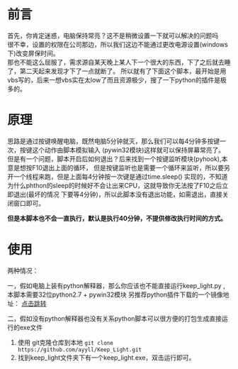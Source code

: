 # 前言 #
首先，你肯定迷惑，电脑保持常亮？这不是稍微设置一下就可以解决的问题吗 <br>
很不幸，设置的权限在公司那边，所以我们这边不能通过更改电源设置(windows下)改变屏保时间。<br>
那也不能这么屈服了，需求源自某天晚上某人下一个很大的东西，下了之后就去睡了，第二天起来发现才下了一点就断了。
所以就有了下面这个脚本，最开始是用vbs写的，后来一想vbs实在太low了而且资源极少，搜了一下python的插件是极多的。

# 原理 #
思路是通过按键唤醒电脑，既然电脑5分钟就灭，那么我们可以每4分钟多按键一次，按键这个动作由脚本模拟输入
(pywin32模块)这样就可以保持屏幕常亮了。<br>
但是有一个问题，脚本开启后如何退出？后来找到一个按键监听模块(pyhook),本意是想按F10退出上面的循环，
但是按键监听也是需要一个循环来监听，所以要另开一个线程来跑，但是上面每4分钟按一次键是通过time.sleep()
实现的，不知道为什么phthon的sleep的时候好不会让出来CPU，这就导致你无法按了F10之后立即退出(最坏的情况
下要等4分钟)，所以此脚本没有退出功能，如需退出，直接关闭窗口即可。

**但是本脚本也不会一直执行，默认是执行40分钟，不提供修改执行时间的方式。**

# 使用 #
两种情况：

一，假如电脑上装有python解释器，那么你应该也不能直接运行keep_light.py ,本脚本需要32位python2.7 + pywin32模块
另推荐python插件下载的一个镜像地址： [点击跳转](http://sourceforge.mirrorservice.org/p/py/)

二，假如没有python解释器也没有关系python脚本可以很方便的打包生成直接运行的exe文件
1. 使用 git克隆仓库到本地 `git clone https://github.com/ayyll/Keep_Light.git` 
2. 找到keep_light文件夹下有一个keep_light.exe，双击运行即可。


